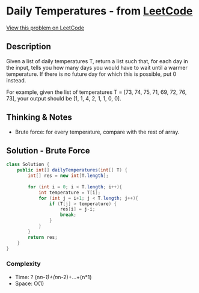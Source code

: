 # Daily Temperatures - from [LeetCode](https://leetcode.com)
[View this problem on LeetCode](https://leetcode.com/problems/daily-temperatures/)

## Description
 Given a list of daily temperatures T, return a list such that, for each day in the input, tells you how many days you would have to wait until a warmer temperature. If there is no future day for which this is possible, put 0 instead.

For example, given the list of temperatures T = [73, 74, 75, 71, 69, 72, 76, 73], your output should be [1, 1, 4, 2, 1, 1, 0, 0]. 

## Thinking & Notes
* Brute force: for every temperature, compare with the rest of array.

## Solution - Brute Force
```java
class Solution {
    public int[] dailyTemperatures(int[] T) {
        int[] res = new int[T.length];
        
        for (int i = 0; i < T.length; i++){
            int temperature = T[i];
            for (int j = i+1; j < T.length; j++){
                if (T[j] > temperature) {
                    res[i] = j-i;
                    break;
                }
            }
        }
        return res;
    }
}
```
### Complexity
* Time: ? (n*n-1)+(n*n-2)+...+(n*1)
* Space: O(1)

